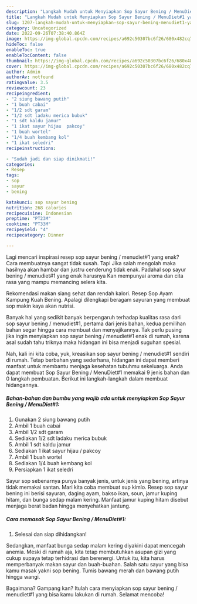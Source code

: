 ```yaml
---
description: "Langkah Mudah untuk Menyiapkan Sop Sayur Bening / MenuDiet#1 yang Bikin Ngiler, Buat Buka Puasa Enak Banget"
title: "Langkah Mudah untuk Menyiapkan Sop Sayur Bening / MenuDiet#1 yang Bikin Ngiler, Buat Buka Puasa Enak Banget"
slug: 1207-langkah-mudah-untuk-menyiapkan-sop-sayur-bening-menudiet1-yang-bikin-ngiler-buat-buka-puasa-enak-banget
category: Uncategorized
date: 2022-09-26T07:38:40.864Z
image: https://img-global.cpcdn.com/recipes/a692c50307bc6f26/680x482cq70/sop-sayur-bening-menudiet1-foto-resep-utama.jpg
hideToc: false
enableToc: true
enableTocContent: false
thumbnail: https://img-global.cpcdn.com/recipes/a692c50307bc6f26/680x482cq70/sop-sayur-bening-menudiet1-foto-resep-utama.jpg
cover: https://img-global.cpcdn.com/recipes/a692c50307bc6f26/680x482cq70/sop-sayur-bening-menudiet1-foto-resep-utama.jpg
author: Admin
authorAv: notfound
ratingvalue: 3.5
reviewcount: 23
recipeingredient:
- "2 siung bawang putih"
- "1 buah cabai"
- "1/2 sdt garam"
- "1/2 sdt ladaku merica bubuk"
- "1 sdt kaldu jamur"
- "1 ikat sayur hijau  pakcoy"
- "1 buah wortel"
- "1/4 buah kembang kol"
- "1 ikat seledri"
recipeinstructions:

- "Sudah jadi dan siap dinikmati!"
categories:
- Resep
tags:
- sop
- sayur
- bening

katakunci: sop sayur bening 
nutrition: 268 calories
recipecuisine: Indonesian
preptime: "PT23M"
cooktime: "PT33M"
recipeyield: "4"
recipecategory: Dinner

---
```



Lagi mencari inspirasi resep sop sayur bening / menudiet#1 yang enak? Cara membuatnya sangat tidak susah. Tapi Jika salah mengolah maka hasilnya akan hambar dan justru cenderung tidak enak. Padahal sop sayur bening / menudiet#1 yang enak harusnya Kan mempunyai aroma dan cita rasa yang mampu memancing selera kita.


Rekomendasi makan siang sehat dan rendah kalori. Resep Sop Ayam Kampung Kuah Bening. Apalagi dilengkapi beragam sayuran yang membuat sop makin kaya akan nutrisi.

Banyak hal yang sedikit banyak berpengaruh terhadap kualitas rasa dari sop sayur bening / menudiet#1, pertama dari jenis bahan, kedua pemilihan bahan segar hingga cara membuat dan menyajikannya. Tak perlu pusing jika ingin menyiapkan sop sayur bening / menudiet#1 enak di rumah, karena asal sudah tahu triknya maka hidangan ini bisa menjadi suguhan spesial.


Nah, kali ini kita coba, yuk, kreasikan sop sayur bening / menudiet#1 sendiri di rumah. Tetap berbahan yang sederhana, hidangan ini dapat memberi manfaat untuk membantu menjaga kesehatan tubuhmu sekeluarga. Anda dapat membuat Sop Sayur Bening / MenuDiet#1 memakai 9 jenis bahan dan 0 langkah pembuatan. Berikut ini langkah-langkah dalam membuat hidangannya.

<!--inarticleads1-->

##### Bahan-bahan dan bumbu yang wajib ada untuk menyiapkan Sop Sayur Bening / MenuDiet#1:

1. Gunakan 2 siung bawang putih
1. Ambil 1 buah cabai
1. Ambil 1/2 sdt garam
1. Sediakan 1/2 sdt ladaku merica bubuk
1. Ambil 1 sdt kaldu jamur
1. Sediakan 1 ikat sayur hijau / pakcoy
1. Ambil 1 buah wortel
1. Sediakan 1/4 buah kembang kol
1. Persiapkan 1 ikat seledri


Sayur sop sebenarnya punya banyak jenis, untuk jenis yang bening, artinya tidak memakai santan. Mari kita coba membuat sup kimlo. Resep sop sayur bening ini berisi sayuran, daging ayam, bakso ikan, soun, jamur kuping hitam, dan bunga sedap malam kering. Manfaat jamur kuping hitam disebut menjaga berat badan hingga menyehatkan jantung. 

<!--inarticleads2-->

##### Cara memasak Sop Sayur Bening / MenuDiet#1:


1. Selesai dan siap dihidangkan!

Sedangkan, manfaat bunga sedap malam kering diyakini dapat mencegah anemia. Meski di rumah aja, kita tetap membutuhkan asupan gizi yang cukup supaya tetap terhidrasi dan berenergi. Untuk itu, kita harus memperbanyak makan sayur dan buah-buahan. Salah satu sayur yang bisa kamu masak yakni sop bening. Tumis bawang merah dan bawang putih hingga wangi. 

Bagaimana? Gampang kan? Itulah cara menyiapkan sop sayur bening / menudiet#1 yang bisa kamu lakukan di rumah. Selamat mencoba!
